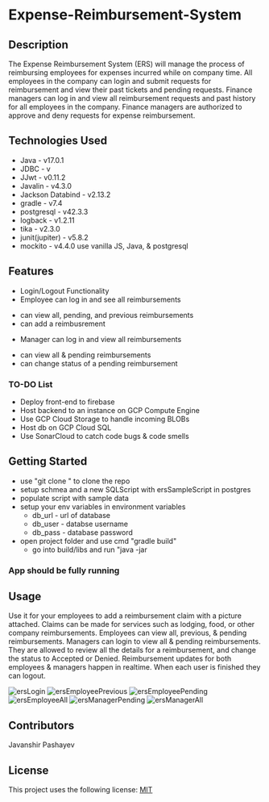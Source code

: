 # Expense-Reimbursement-System

## Description
The Expense Reimbursement System (ERS) will manage the process of reimbursing employees for expenses incurred while on company time. All employees in the company can login and submit requests for reimbursement and view their past tickets and pending requests. Finance managers can log in and view all reimbursement requests and past history for all employees in the company. Finance managers are authorized to approve and deny requests for expense reimbursement.

## Technologies Used
* Java - v17.0.1
* JDBC - v
* JJwt - v0.11.2
* Javalin - v4.3.0
* Jackson Databind - v2.13.2
* gradle - v7.4
* postgresql - v42.3.3
* logback - v1.2.11
* tika - v2.3.0
* junit(jupiter) - v5.8.2
* mockito - v4.4.0
use vanilla JS, Java, & postgresql

## Features
* Login/Logout Functionality
* Employee can log in and see all reimbursements
 - can view all, pending, and previous reimbursements
 - can add a reimbusrement
* Manager can log in and view all reimbursements
 - can view all & pending reimbursements
 - can change status of a pending reimbursement

### TO-DO List
* Deploy front-end to firebase
* Host backend to an instance on GCP Compute Engine
* Use GCP Cloud Storage to handle incoming BLOBs
* Host db on GCP Cloud SQL
* Use SonarCloud to catch code bugs & code smells

## Getting Started
* use "git clone <repo-link>" to clone the repo
* setup schmea and a new SQLScript with ersSampleScript in postgres
* populate script with sample data
* setup your env variables in environment variables
  - db_url - url of database
  - db_user - databse username 
  - db_pass - database password
* open project folder and use cmd "gradle build"
  - go into build/libs and run "java -jar <jar-file>

 ### App should be fully running 
  
 ## Usage
  Use it for your employees to add a reimbursement claim with a picture attached. Claims can be made for services such as lodging, food, or other company reimbursements. Employees can view all, previous, & pending reimbursements. Managers can login to view all & pending reimbursements. They are allowed to review all the details for a reimbursement, and change the status to Accepted or Denied. Reimbursement updates for both employees & managers happen in realtime. When each user is finished they can logout.
 
![ersLogin](https://user-images.githubusercontent.com/40347155/162830486-e96acc68-f460-4b98-a79f-a5312e40075e.JPG)
![ersEmployeePrevious](https://user-images.githubusercontent.com/40347155/162830528-5c402034-d087-45d4-96d4-7e3d47cb9ff7.JPG)
![ersEmployeePending](https://user-images.githubusercontent.com/40347155/162830533-4720e639-9480-46c2-a9a0-b6832ad31bf6.JPG)
![ersEmployeeAll](https://user-images.githubusercontent.com/40347155/162830539-0128345c-cd40-4ea2-a8d7-74ab6ab32f07.JPG)
![ersManagerPending](https://user-images.githubusercontent.com/40347155/162830550-504adf76-67f0-45e3-a897-e1bd986110fb.JPG)
![ersManagerAll](https://user-images.githubusercontent.com/40347155/162830567-f0873dc9-5e9c-47e4-b4c4-567c86a1a763.JPG)
 
 ## Contributors
  Javanshir Pashayev
 
 ## License
  This project uses the following license: [MIT](https://choosealicense.com/licenses/mit/)
  

